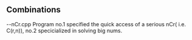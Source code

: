 Combinations
----------------------------------
--nCr.cpp
    Program no.1 specified the quick access of a serious nCr( i.e. C(r,n)), no.2 specicialized in solving big nums.
